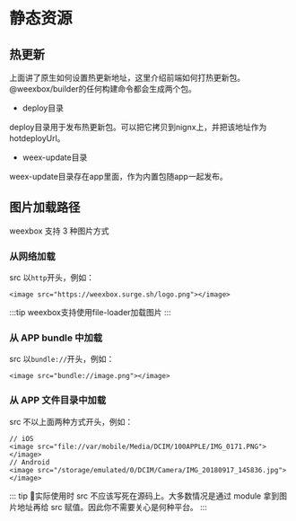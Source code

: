 # 静态资源

## 热更新

上面讲了原生如何设置热更新地址，这里介绍前端如何打热更新包。  
@weexbox/builder的任何构建命令都会生成两个包。

- deploy目录

deploy目录用于发布热更新包。可以把它拷贝到nignx上，并把该地址作为hotdeployUrl。

- weex-update目录

weex-update目录存在app里面，作为内置包随app一起发布。

## 图片加载路径

weexbox 支持 3 种图片方式

### 从网络加载

src 以`http`开头，例如：

```vue
<image src="https://weexbox.surge.sh/logo.png"></image>
```

:::tip
weexbox支持使用file-loader加载图片
:::

### 从 APP bundle 中加载

src 以`bundle://`开头，例如：

```vue
<image src="bundle://image.png"></image>
```

### 从 APP 文件目录中加载

src 不以上面两种方式开头，例如：

```vue
// iOS
<image src="file://var/mobile/Media/DCIM/100APPLE/IMG_0171.PNG"></image>
// Android
<image src="/storage/emulated/0/DCIM/Camera/IMG_20180917_145836.jpg"></image>
```

::: tip
实际使用时 src 不应该写死在源码上。大多数情况是通过 module 拿到图片地址再给 src 赋值。因此你不需要关心是何种平台。
:::
